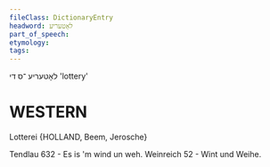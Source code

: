 ```yaml
---
fileClass: DictionaryEntry
headword: לאָטעריע
part_of_speech: 
etymology: 
tags: 
---
```

לאָטעריע
־ס
די
'lottery'

WESTERN
========

Lotterei {HOLLAND, Beem, Jerosche}
 
Tendlau 632 - Es is 'm wind un weh.
Weinreich 52 - Wint und Weihe. 